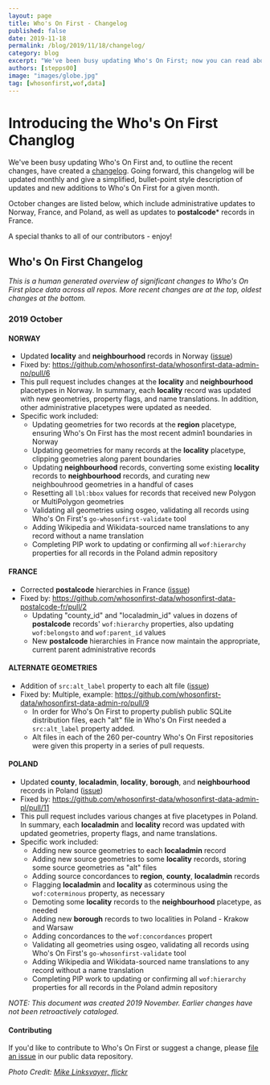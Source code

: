 ```yaml
---
layout: page
title: Who's On First - Changelog
published: false
date: 2019-11-18
permalink: /blog/2019/11/18/changelog/
category: blog
excerpt: "We've been busy updating Who's On First; now you can read about the updates in our changelog."
authors: [stepps00]
image: "images/globe.jpg"
tag: [whosonfirst,wof,data]
---
```


# Introducing the Who's On First Changlog

We've been busy updating Who's On First and, to outline the recent changes, have created a [changelog](https://github.com/whosonfirst-data/whosonfirst-data/blob/master/CHANGELOG.md). Going forward, this changelog will be updated monthly and give a simplified, bullet-point style description of updates and new additions to Who's On First for a given month.

October changes are listed below, which include administrative updates to Norway, France, and Poland, as well as updates to **postalcode*** records in France.

A special thanks to all of our contributors - enjoy!

## Who's On First Changelog
_This is a human generated overview of significant changes to Who's On First place data 
across all repos. More recent changes are at the top, oldest changes at the bottom._

### 2019 October

#### NORWAY
- Updated **locality** and **neighbourhood** records in Norway ([issue](https://github.com/whosonfirst-data/whosonfirst-data/issues/298))
- Fixed by: https://github.com/whosonfirst-data/whosonfirst-data-admin-no/pull/6
- This pull request includes changes at the **locality** and **neighbourhood** placetypes in Norway. In summary, each **locality** record was updated with new geometries, property flags, and name translations. In addition, other administrative placetypes were updated as needed.
- Specific work included:
  - Updating geometries for two records at the **region** placetype, ensuring Who's On First has the most recent admin1 boundaries in Norway
  - Updating geometries for many records at the **locality** placetype, clipping geometries along parent boundaries 
  - Updating **neighbourhood** records, converting some existing **locality** records to **neighbourhood** records, and curating new neighbouhrood geometries in a handful of cases
  - Resetting all `lbl:bbox` values for records that received new Polygon or MultiPolygon geometries
  - Validating all geometries using osgeo, validating all records using Who's On First's `go-whosonfirst-validate` tool
  - Adding Wikipedia and Wikidata-sourced name translations to any record without a name translation
  - Completing PIP work to updating or confirming all `wof:hierarchy` properties for all records in the Poland admin repository

#### FRANCE
- Corrected **postalcode** hierarchies in France ([issue](https://github.com/whosonfirst-data/whosonfirst-data/issues/1713))
- Fixed by: https://github.com/whosonfirst-data/whosonfirst-data-postalcode-fr/pull/2
  - Updating "county_id" and "localadmin_id" values in dozens of **postalcode** records' `wof:hierarchy` properties, also updating `wof:belongsto` and `wof:parent_id` values
  - New **postalcode** hierarchies in France now maintain the appropriate, current parent administrative records

#### ALTERNATE GEOMETRIES
- Addition of `src:alt_label` property to each alt file ([issue](https://github.com/whosonfirst-data/whosonfirst-data/issues/1714))
- Fixed by: Multiple, example: https://github.com/whosonfirst-data/whosonfirst-data-admin-ro/pull/9
  - In order for Who's On First to property publish public SQLite distribution files, each "alt" file in Who's On First needed a `src:alt_label` property added.
  - Alt files in each of the 260 per-country Who's On First repositories were given this property in a series of pull requests.

#### POLAND
- Updated **county**, **localadmin**, **locality**, **borough**, and **neighbourhood** records in Poland ([issue](https://github.com/whosonfirst-data/whosonfirst-data/issues/1131))
- Fixed by: https://github.com/whosonfirst-data/whosonfirst-data-admin-pl/pull/11
- This pull request includes various changes at five placetypes in Poland. In summary, each **localadmin** and **locality** record was updated with updated geometries, property flags, and name translations.
- Specific work included:
  - Adding new source geometries to each **localadmin** record
  - Adding new source geometries to some **locality** records, storing some source geometries as "alt" files
  - Adding source concordances to **region**, **county**, **localadmin** records
  - Flagging **localadmin** and **locality** as coterminous using the `wof:coterminous` property, as necessary
  - Demoting some **locality** records to the **neighbourhood** placetype, as needed
  - Adding new **borough** records to two localities in Poland - Krakow and Warsaw
  - Adding concordances to the `wof:concordances` propert
  - Validating all geometries using osgeo, validating all records using Who's On First's `go-whosonfirst-validate` tool
  - Adding Wikipedia and Wikidata-sourced name translations to any record without a name translation
  - Completing PIP work to updating or confirming all `wof:hierarchy` properties for all records in the Poland admin repository

_NOTE: This document was created 2019 November. Earlier changes have not been 
retroactively cataloged._

#### Contributing

If you'd like to contribute to Who's On First or suggest a change, please [file an issue](https://github.com/whosonfirst-data/whosonfirst-data/issues/new) in our public data repository.

_Photo Credit: [Mike Linksvayer, flickr](https://www.flickr.com/photos/mlinksva/6117780887/in/photolist-ajBe7P-83KJEU-2ejsaLr-X6yNPo-22geH2d-C1j3WJ-C1Jhyw-2hpBDzR-5tRxQr-EeS51N-ieaMC7-hUdRX6-8v5Je2-hYEKWU-hPNmUu-Ssd8i7-VMho85-VMho97-ie4ru2-i7noZg-YgktBh-VAzC3C-RewTfh-Tcdio4-Wm9ZR4-mZYi5a-WvMyEt-ie2UwS-ie4Kmq-hVWAoG-oeZGW9-ouFUaw-ie4vLs-7Diy6S-id5hMp-wqNqnK-fm9u5i-8n1Zsd-i7eM3b-hPKmNF-EHhydv-7ZAfHB-idZ3jk-i8Pz3Y-oddVKH-f5LW4C-KnSWTe-7ebsgq-hPB2ei-i3h3gE/)_